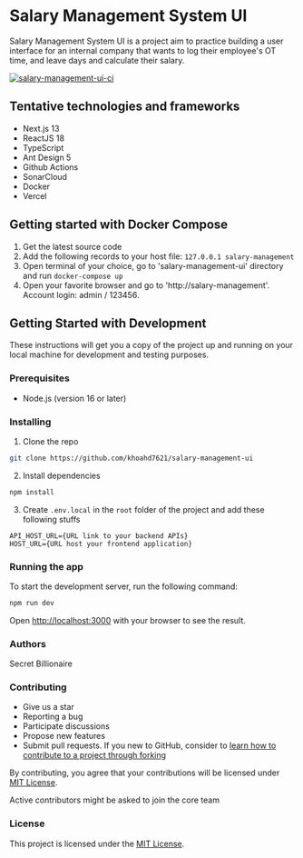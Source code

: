 # Salary Management System UI

Salary Management System UI is a project aim to practice building a user interface for an internal company that wants to log their employee's OT time, and leave days and calculate their salary.

[![salary-management-ui-ci](https://github.com/khoahd7621/salary-management-ui/actions/workflows/docker-publish.yml/badge.svg)](https://github.com/khoahd7621/salary-management-ui/actions/workflows/docker-publish.yml)

## Tentative technologies and frameworks

- Next.js 13
- ReactJS 18
- TypeScript
- Ant Design 5
- Github Actions
- SonarCloud
- Docker
- Vercel

## Getting started with Docker Compose

1. Get the latest source code
1. Add the following records to your host file:
   `127.0.0.1 salary-management`
1. Open terminal of your choice, go to 'salary-management-ui' directory and run `docker-compose up`
1. Open your favorite browser and go to 'http://salary-management'. Account login: admin / 123456.

## Getting Started with Development

These instructions will get you a copy of the project up and running on your local machine for development and testing purposes.

### Prerequisites

- Node.js (version 16 or later)

### Installing

1. Clone the repo

```bash
git clone https://github.com/khoahd7621/salary-management-ui
```

2. Install dependencies

```bash
npm install
```

3. Create `.env.local` in the `root` folder of the project and add these following stuffs

```.env.local
API_HOST_URL={URL link to your backend APIs}
HOST_URL={URL host your frontend application}
```

### Running the app

To start the development server, run the following command:

```bash
npm run dev
```

Open [http://localhost:3000](http://localhost:3000) with your browser to see the result.

### Authors

Secret Billionaire

### Contributing

- Give us a star
- Reporting a bug
- Participate discussions
- Propose new features
- Submit pull requests. If you new to GitHub, consider to [learn how to contribute to a project through forking](https://docs.github.com/en/get-started/quickstart/contributing-to-projects)

By contributing, you agree that your contributions will be licensed under [MIT License](https://github.com/khoahd7621/salary-management-ui/blob/main/License).

Active contributors might be asked to join the core team

### License

This project is licensed under the [MIT License](https://github.com/khoahd7621/salary-management-ui/blob/main/License).
